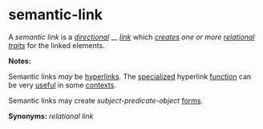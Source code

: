 # semantic-link

A _semantic link_ is a [_directional_](https://github.com/gcassel/Modular-Organization-Terminology/blob/master/terms/direct.md) __ [_link_](https://github.com/gcassel/Modular-Organization-Terminology/blob/master/terms/link.md) which [_creates_](https://github.com/gcassel/Modular-Organization-Terminology/blob/master/terms/create.md) _one or more_ [_relational traits_](https://github.com/gcassel/Modular-Organization-Terminology/blob/master/terms/relational-trait.md) for the linked elements.

**Notes:**

Semantic links _may_ be [hyperlinks](https://github.com/gcassel/Modular-Organization-Terminology/blob/master/terms/hyperlink.md). The [specialized](https://github.com/gcassel/Modular-Organization-Terminology/blob/master/terms/specialize.md) hyperlink [function](https://github.com/gcassel/Modular-Organization-Terminology/blob/master/terms/function.md) can be very [useful](https://github.com/gcassel/Modular-Organization-Terminology/blob/master/terms/use.md) in some [contexts](https://github.com/gcassel/Modular-Organization-Terminology/blob/master/terms/context.md).

Semantic links may create _subject-predicate-object_ [forms](https://github.com/gcassel/Modular-Organization-Terminology/blob/master/terms/form.md).

**Synonyms:** _relational link_
